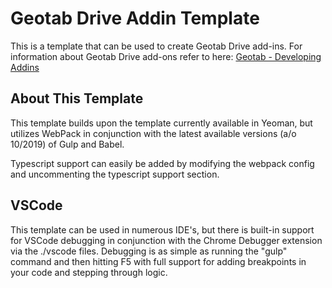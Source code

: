 # Geotab Drive Addin Template
This is a template that can be used to create Geotab Drive add-ins.  For information about Geotab Drive add-ons refer to here:
[Geotab - Developing Addins](https://geotab.github.io/sdk/software/guides/developing-addins/)

## About This Template
This template builds upon the template currently available in Yeoman, but utilizes WebPack in conjunction with the latest available versions (a/o 10/2019) of Gulp and Babel.

Typescript support can easily be added by modifying the webpack config and uncommenting the typescript support section.

## VSCode
This template can be used in numerous IDE's, but there is built-in support for VSCode debugging in conjunction with the Chrome Debugger extension via the ./vscode files.  Debugging is as simple as running the "gulp" command and then hitting F5 with full support for adding breakpoints in your code and stepping through logic.

